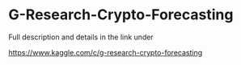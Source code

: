 # G-Research-Crypto-Forecasting

Full description and details in the link under

https://www.kaggle.com/c/g-research-crypto-forecasting

